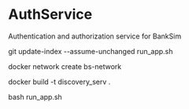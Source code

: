 # AuthService
Authentication and authorization service for BankSim

git update-index --assume-unchanged run_app.sh

docker network create bs-network

docker build -t discovery_serv .

 bash run_app.sh 

